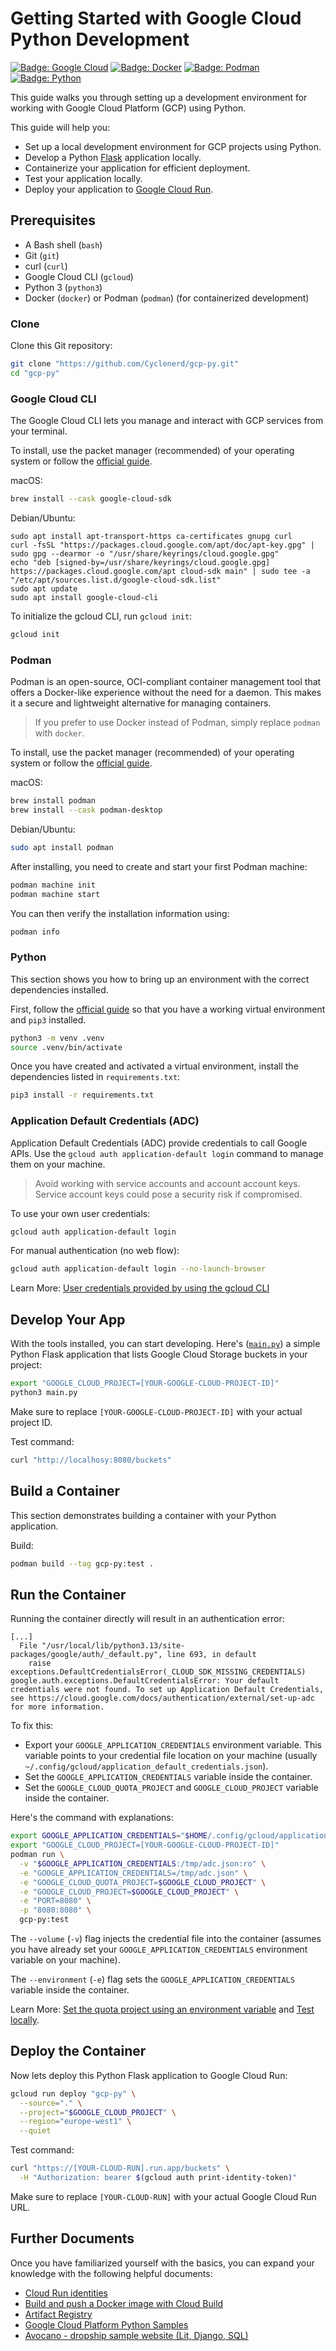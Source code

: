 # Getting Started with Google Cloud Python Development

[![Badge: Google Cloud](https://img.shields.io/badge/Google%20Cloud-%234285F4.svg?logo=google-cloud&logoColor=white)](#readme)
[![Badge: Docker](https://img.shields.io/badge/Docker-%230db7ed.svg?logo=docker&logoColor=white)](#readme)
[![Badge: Podman](https://img.shields.io/badge/Podman-%23892CA0.svg?logo=podman&logoColor=white)](#readme)
[![Badge: Python](https://img.shields.io/badge/Python-3670A0?logo=python&logoColor=ffdd54)](#readme)

This guide walks you through setting up a development environment for working with Google Cloud Platform (GCP) using Python.

This guide will help you:

* Set up a local development environment for GCP projects using Python.
* Develop a Python [Flask](https://flask.palletsprojects.com/en/stable/) application locally.
* Containerize your application for efficient deployment.
* Test your application locally.
* Deploy your application to [Google Cloud Run](https://cloud.google.com/run/).

## Prerequisites

* A Bash shell (`bash`)
* Git (`git`)
* curl (`curl`)
* Google Cloud CLI (`gcloud`)
* Python 3 (`python3`)
* Docker (`docker`) or Podman (`podman`) (for containerized development)

### Clone

Clone this Git repository:

```bash
git clone "https://github.com/Cyclenerd/gcp-py.git"
cd "gcp-py"
```

### Google Cloud CLI

The Google Cloud CLI lets you manage and interact with GCP services from your terminal.

To install, use the packet manager (recommended) of your operating system or follow the [official guide](https://cloud.google.com/sdk/docs/install).

macOS:

```bash
brew install --cask google-cloud-sdk
```

Debian/Ubuntu:

```shell
sudo apt install apt-transport-https ca-certificates gnupg curl
curl -fsSL "https://packages.cloud.google.com/apt/doc/apt-key.gpg" | sudo gpg --dearmor -o "/usr/share/keyrings/cloud.google.gpg"
echo "deb [signed-by=/usr/share/keyrings/cloud.google.gpg] https://packages.cloud.google.com/apt cloud-sdk main" | sudo tee -a "/etc/apt/sources.list.d/google-cloud-sdk.list"
sudo apt update
sudo apt install google-cloud-cli
```

To initialize the gcloud CLI, run `gcloud init`:

```bash
gcloud init
```

### Podman

Podman is an open-source, OCI-compliant container management tool that offers a Docker-like experience without the need for a daemon.
This makes it a secure and lightweight alternative for managing containers.

> If you prefer to use Docker instead of Podman, simply replace `podman` with `docker`.

To install, use the packet manager (recommended) of your operating system or follow the [official guide](https://podman.io/).

macOS:

```bash
brew install podman
brew install --cask podman-desktop
```

Debian/Ubuntu:

```bash
sudo apt install podman
```

After installing, you need to create and start your first Podman machine:

```bash
podman machine init
podman machine start
```

You can then verify the installation information using:

```bash
podman info
```

### Python

This section shows you how to bring up an environment with the correct dependencies installed.

First, follow the [official guide](https://packaging.python.org/en/latest/guides/installing-using-pip-and-virtual-environments/) so that you have a working virtual environment and `pip3` installed.

```bash
python3 -m venv .venv
source .venv/bin/activate
```

Once you have created and activated a virtual environment, install the dependencies listed in `requirements.txt`:

```bash
pip3 install -r requirements.txt
```

### Application Default Credentials (ADC)

Application Default Credentials (ADC) provide credentials to call Google APIs.
Use the `gcloud auth application-default login` command to manage them on your machine.

> Avoid working with service accounts and account account keys.
> Service account keys could pose a security risk if compromised.

To use your own user credentials:

```bash
gcloud auth application-default login
```

For manual authentication (no web flow):

```bash
gcloud auth application-default login --no-launch-browser
```

Learn More: [User credentials provided by using the gcloud CLI](https://cloud.google.com/docs/authentication/application-default-credentials#personal)


## Develop Your App

With the tools installed, you can start developing.
Here's ([`main.py`](./main.py)) a simple Python Flask application that lists Google Cloud Storage buckets in your project:

```bash
export "GOOGLE_CLOUD_PROJECT=[YOUR-GOOGLE-CLOUD-PROJECT-ID]"
python3 main.py
```

Make sure to replace `[YOUR-GOOGLE-CLOUD-PROJECT-ID]` with your actual project ID.

Test command:

```bash
curl "http://localhosy:8080/buckets"
```

## Build a Container

This section demonstrates building a container with your Python application.

Build:

```bash
podman build --tag gcp-py:test .
```

## Run the Container

Running the container directly will result in an authentication error:

```text
[...]
  File "/usr/local/lib/python3.13/site-packages/google/auth/_default.py", line 693, in default
    raise exceptions.DefaultCredentialsError(_CLOUD_SDK_MISSING_CREDENTIALS)
google.auth.exceptions.DefaultCredentialsError: Your default credentials were not found. To set up Application Default Credentials, see https://cloud.google.com/docs/authentication/external/set-up-adc for more information.
```

To fix this:

* Export your `GOOGLE_APPLICATION_CREDENTIALS` environment variable. This variable points to your credential file location on your machine (usually `~/.config/gcloud/application_default_credentials.json`).
* Set the `GOOGLE_APPLICATION_CREDENTIALS` variable inside the container.
* Set the `GOOGLE_CLOUD_QUOTA_PROJECT` and `GOOGLE_CLOUD_PROJECT` variable inside the container.

Here's the command with explanations:

```bash
export GOOGLE_APPLICATION_CREDENTIALS="$HOME/.config/gcloud/application_default_credentials.json"
export "GOOGLE_CLOUD_PROJECT=[YOUR-GOOGLE-CLOUD-PROJECT-ID]"
podman run \
  -v "$GOOGLE_APPLICATION_CREDENTIALS:/tmp/adc.json:ro" \
  -e "GOOGLE_APPLICATION_CREDENTIALS=/tmp/adc.json" \
  -e "GOOGLE_CLOUD_QUOTA_PROJECT=$GOOGLE_CLOUD_PROJECT" \
  -e "GOOGLE_CLOUD_PROJECT=$GOOGLE_CLOUD_PROJECT" \
  -e "PORT=8080" \
  -p "8080:8080" \
  gcp-py:test
```

The `--volume` (`-v`) flag injects the credential file into the container (assumes you have already set your `GOOGLE_APPLICATION_CREDENTIALS` environment variable on your machine).

The `--environment` (`-e`) flag sets the `GOOGLE_APPLICATION_CREDENTIALS` variable inside the container.

Learn More: [Set the quota project using an environment variable](https://cloud.google.com/docs/quotas/set-quota-project#set-project-variable) and [Test locally](https://cloud.google.com/run/docs/testing/local#docker-with-google-cloud-access).

## Deploy the Container

Now lets deploy this Python Flask application to Google Cloud Run:

```bash
gcloud run deploy "gcp-py" \
  --source="." \
  --project="$GOOGLE_CLOUD_PROJECT" \
  --region="europe-west1" \
  --quiet
```

Test command:

```bash
curl "https://[YOUR-CLOUD-RUN].run.app/buckets" \
  -H "Authorization: bearer $(gcloud auth print-identity-token)"
```

Make sure to replace `[YOUR-CLOUD-RUN]` with your actual Google Cloud Run URL.

## Further Documents

Once you have familiarized yourself with the basics, you can expand your knowledge with the following helpful documents:

* [Cloud Run identities](https://cloud.google.com/run/docs/securing/service-identity)
* [Build and push a Docker image with Cloud Build](https://cloud.google.com/build/docs/build-push-docker-image)
* [Artifact Registry](https://cloud.google.com/artifact-registry/docs/overview)
* [Google Cloud Platform Python Samples](https://github.com/GoogleCloudPlatform/python-docs-samples)
* [Avocano - dropship sample website (Lit, Django, SQL)](https://github.com/GoogleCloudPlatform/avocano)
